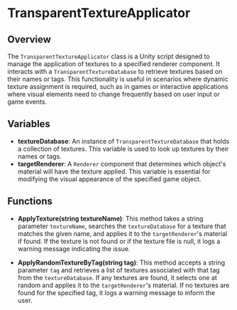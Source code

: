 # TransparentTextureApplicator

## Overview
The `TransparentTextureApplicator` class is a Unity script designed to manage the application of textures to a specified renderer component. It interacts with a `TransparentTextureDatabase` to retrieve textures based on their names or tags. This functionality is useful in scenarios where dynamic texture assignment is required, such as in games or interactive applications where visual elements need to change frequently based on user input or game events.

## Variables
- **textureDatabase**: An instance of `TransparentTextureDatabase` that holds a collection of textures. This variable is used to look up textures by their names or tags.
- **targetRenderer**: A `Renderer` component that determines which object's material will have the texture applied. This variable is essential for modifying the visual appearance of the specified game object.

## Functions
- **ApplyTexture(string textureName)**: This method takes a string parameter `textureName`, searches the `textureDatabase` for a texture that matches the given name, and applies it to the `targetRenderer`'s material if found. If the texture is not found or if the texture file is null, it logs a warning message indicating the issue.

- **ApplyRandomTextureByTag(string tag)**: This method accepts a string parameter `tag` and retrieves a list of textures associated with that tag from the `textureDatabase`. If any textures are found, it selects one at random and applies it to the `targetRenderer`'s material. If no textures are found for the specified tag, it logs a warning message to inform the user.